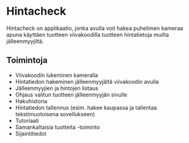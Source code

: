 # Hintacheck

Hintacheck on applikaatio, jonka avulla voit hakea puhelimen kameraa apuna käyttäen tuotteen viivakoodilla tuotteen hintatietoja muilta jälleenmyyjiltä.

## Toimintoja

- Viivakoodin lukeminen kameralla
- Hintatiedon hakeminen jälleenmyyjältä viivakoodin avulla
- Jälleenmyyjien ja hintojen listaus
- Ohjaus valitun tuotteen jälleenmyyjän sivulle
- Hakuhistoria
- Hintatiedon tallennus (esim. hakee kaupassa ja tallentaa tekstimuotoisena sovellukseen)
- Tutoriaali
- Samankaltaisia tuotteita -toiminto
- Sijaintitiedot
